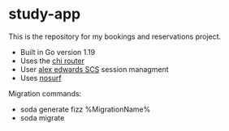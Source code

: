 # study-app

This is the repository for my bookings and reservations project.

- Built in Go version 1.19
- Uses the [chi router](https://github.com/go-chi/chi)
- User [alex edwards SCS](https://github.com/alexedwards/scs) session managment
- Uses [nosurf](https://github.com/justinas/nosurf)

Migration commands:
- soda generate fizz %MigrationName%
- soda migrate